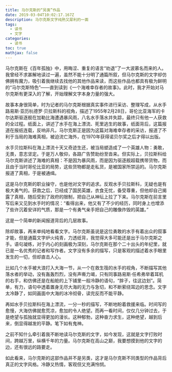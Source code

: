 ```yaml
---
title: 马尔克斯的“另类”作品
date: 2019-03-04T10:02:17.167Z
description: 马尔克斯文字纯熟又犀利的一面
tags:
  - 读书
  - 文字
categories:
  - 读书
toc: true
mathjax: false
---
```

马尔克斯在《百年孤独》中，用晦涩、重复的语言“劝退”了一大波慕名而来的人。我曾经不求甚解地读过一遍，虽然不能十分明了通篇所叙，但马尔克斯的文字却仿佛拥有魔力，吸引着我继续去找他的其他作品来读，而这些作品也都具有极为鲜明的“马尔克斯特色”——直到读到《一个海难幸存者的故事》。此时，我才开始对马尔克斯有更深入的了解，开始理解文字本身力量的强大。

故事本身很简单，时为记者的马尔克斯根据真实事件进行采访、整理写成，从水手路易斯·亚历杭德罗·贝拉斯科的视角，描述了1955年2月28日，哥伦比亚海军的卡尔达斯驱逐舰在加勒比海遭遇暴风雨，八名水手落水并失踪，最终只有他一人获救的全过程。纸面上，讲述了水手在海上漂流、死里逃生的故事，纸面背后，这篇报道在报纸连载，反响非凡，马尔克斯正是因为这篇对海难幸存者的采访，报道了不利于当局的海难真相，被迫流亡海外，在1970年获得诺贝尔奖之后才得以出版。

水手贝拉斯科在海上漂流十天又奇迹生还，被当局塑造成了一个英雄人物：勇敢，无畏，意志坚定。于是万人敬仰，各路广告赞助纷至沓来。但实际上，贝拉斯科给马尔克斯讲述了海难的真相：不是因为暴风雨，而是因为驱逐舰超载携带货物，而且由于当时哥伦比亚的局势，这些货物都是走私货，是被国家所禁运的。马尔克斯报道了真相，于是被通缉。

这是马尔克斯的职业操守，也是他对文字的追求。反观水手贝拉斯科，无疑也是有极大勇气的。获救之后，已经成了国民英雄，衣食无忧，备受尊重，但他却自己揭露了真相，随后受到了政府的限制，把自己从神坛上拉了下来。马尔克斯在前言里写后来又见到水手时的情况：“看得出来，他又有了不少的经历，同时身上也增添了些许沉着安详的气质，那是一个有勇气亲手把自己的雕像炸毁的英雄。”

这是一个简单的新闻报道背后的几层故事。

除却故事，再来单纯地看看文字。马尔克斯虽说是这位勇敢的水手有着出众的叙事才能，但是通篇文字炉火纯青，力透纸背，我觉得大多可能还是出于马尔克斯之手。语句凝练，对于内心的刻画极为深刻，马尔克斯在那个二十出头的年纪里，就已是一名优秀的记者和写作者。文字没有多余的描写，只是客观的描述着水手眼里发生的一切，但却直击人心。

比如几个水手被大浪打入大海一节，从一个在救生筏的水手的视角，不断描写其他落水者的举动，没有轰轰烈烈，没有声嘶力竭，只有同事路易斯·任希弗举着耳机的右手，和仿佛还是在船舱的上下铺里一般冷静的语句，“胖子，往这边划”。简单，有力，语句中透着置身无尽大海的无力与急切，和不断萦绕耳边的思念。文字太冷静了，如同画面中大海的冰冷彻骨，读完反而不能平静。

再如水手贝拉斯科在海上漂流，一分一秒的描写，不断地盼着救援来临。时间写的愈慢，大海仿佛就愈荒凉，愈加的令人绝望。而再一看时间，仅仅几分钟过去，于是绝望与孤独就显得更加的漫长。这种郁勃，这种奋力求生，这种绝望，越到后来，倒显得越发的平静。笔下如有鬼神。

之前不知什么牵引着我不断地读马尔克斯的文字，如今发现，这就是文字打败时间，跨越万里，纵横千年的力量。马尔克斯在高山之巅，我要想摸到他的文字的边，还有很远的路要走。

如此看来，马尔克斯的这部作品并不是另类，这才是马尔克斯不同类型的作品背后真正的文字风格。冷静又热情，客观但又充满怜悯。
